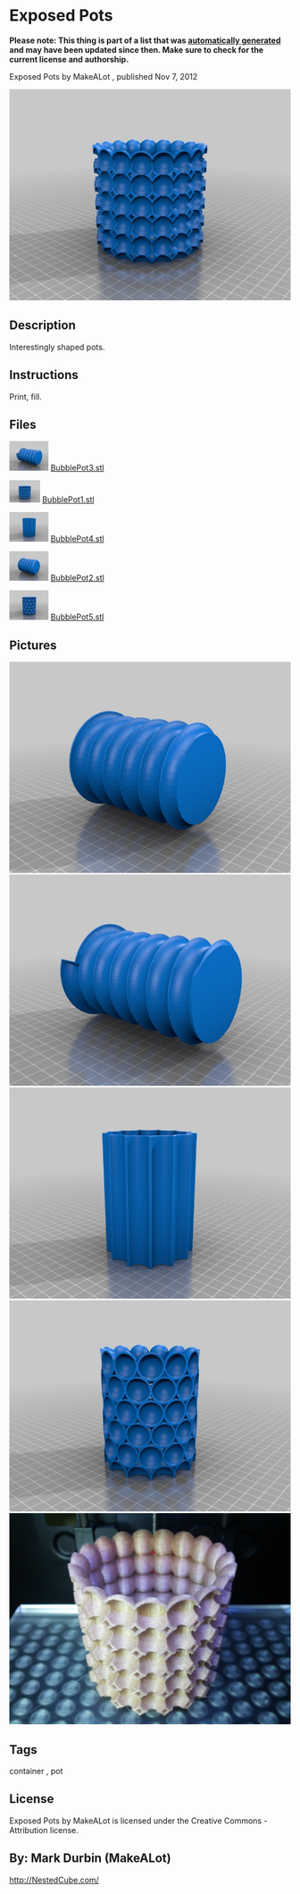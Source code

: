 Exposed Pots
===============
**Please note: This thing is part of a list that was [automatically generated](https://github.com/carlosgs/export-things) and may have been updated since then. Make sure to check for the current license and authorship.**  

Exposed Pots  by MakeALot , published Nov 7, 2012

![Image](img/BubblePot1_display_large.jpg)

Description
--------
Interestingly shaped pots.

Instructions
--------
Print, fill.

Files
--------
[![Image](img/BubblePot3_preview_tinycard.jpg)](BubblePot3.stl)
 [ BubblePot3.stl](BubblePot3.stl)  

[![Image](img/BubblePot1_preview_tinycard.jpg)](BubblePot1.stl)
 [ BubblePot1.stl](BubblePot1.stl)  

[![Image](img/BubblePot4_preview_tinycard.jpg)](BubblePot4.stl)
 [ BubblePot4.stl](BubblePot4.stl)  

[![Image](img/BubblePot2_preview_tinycard.jpg)](BubblePot2.stl)
 [ BubblePot2.stl](BubblePot2.stl)  

[![Image](img/BubblePot5_preview_tinycard.jpg)](BubblePot5.stl)
 [ BubblePot5.stl](BubblePot5.stl)  



Pictures
--------
![Image](img/BubblePot2_display_large.jpg)
![Image](img/BubblePot3_display_large.jpg)
![Image](img/BubblePot4_display_large.jpg)
![Image](img/BubblePot5_display_large.jpg)
![Image](img/2012-11-07_22.07.54_display_large.jpg)


Tags
--------
container , pot  

  

License
--------
Exposed Pots by MakeALot is licensed under the Creative Commons - Attribution license.  



By: Mark Durbin (MakeALot)
--------
<http://NestedCube.com/>
